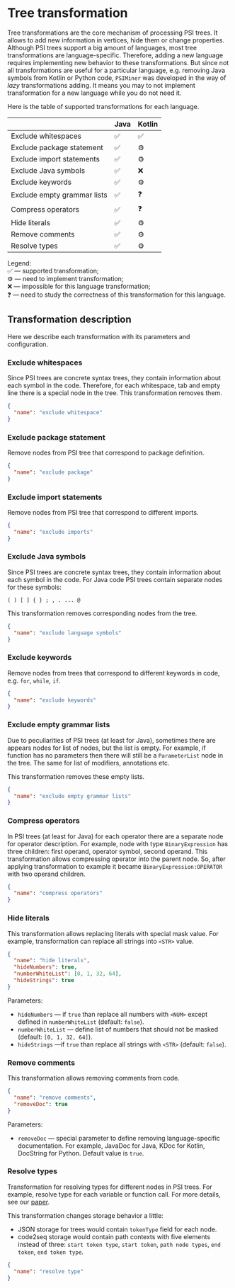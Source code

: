 # Tree transformation

Tree transformations are the core mechanism of processing PSI trees.
It allows to add new information in vertices, hide them or change properties.
Although PSI trees support a big amount of languages, most tree transformations are language-specific.
Therefore, adding a new language requires implementing new behavior to these transformations.
But since not all transformations are useful for a particular language,
e.g. removing Java symbols from Kotlin or Python code,
`PSIMiner` was developed in the way of *lazy* transformations adding.
It means you may to not implement transformation for a new language while you do not need it.

Here is the table of supported transformations for each language.

|                             | Java | Kotlin |
|-----------------------------|------|--------|
| Exclude whitespaces         | ✅    | ✅      |
| Exclude package statement   | ✅    | ⚙️      |
| Exclude import statements   | ✅    | ⚙️      |
| Exclude Java symbols        | ✅    | ❌      |
| Exclude keywords            | ✅    | ⚙️      |
| Exclude empty grammar lists | ✅    | ❓      |
| Compress operators          | ✅    | ❓      |
| Hide literals               | ✅    | ⚙️      |
| Remove comments             | ✅    | ⚙️      |
| Resolve types               | ✅    | ⚙️      |

Legend:\
✅ — supported transformation;\
⚙️ — need to implement transformation;\
❌ — impossible for this language transformation;\
❓ — need to study the correctness of this transformation for this language.

## Transformation description

Here we describe each transformation with its parameters and configuration.

### Exclude whitespaces

Since PSI trees are concrete syntax trees, they contain information about each symbol in the code.
Therefore, for each whitespace, tab and empty line there is a special node in the tree.
This transformation removes them.

```json
{
  "name": "exclude whitespace"
}
```

### Exclude package statement

Remove nodes from PSI tree that correspond to package definition.

```json
{
  "name": "exclude package"
}
```

### Exclude import statements

Remove nodes from PSI tree that correspond to different imports.

```json
{
  "name": "exclude imports"
}
```

### Exclude Java symbols

Since PSI trees are concrete syntax trees, they contain information about each symbol in the code.
For Java code PSI trees contain separate nodes for these symbols:
```
( ) [ ] { } ; , . ... @
```

This transformation removes corresponding nodes from the tree.

```json
{
  "name": "exclude language symbols"
}
```

### Exclude keywords

Remove nodes from trees that correspond to different keywords in code, e.g. `for`, `while`, `if`.

```json
{
  "name": "exclude keywords"
}
```

### Exclude empty grammar lists

Due to peculiarities of PSI trees (at least for Java),
sometimes there are appears nodes for list of nodes, but the list is empty.
For example, if function has no parameters then there will still be a `ParameterList` node in the tree.
The same for list of modifiers, annotations etc.

This transformation removes these empty lists.

```json
{
  "name": "exclude empty grammar lists"
}
```

### Compress operators

In PSI trees (at least for Java) for each operator there are a separate node for operator description.
For example, node with type `BinaryExpression` has three children: first operand, operator symbol, second operand.
This transformation allows compressing operator into the parent node.
So, after applying transformation to example it became `BinaryExpression:OPERATOR` with two operand children.

```json
{
  "name": "compress operators"
}
```

### Hide literals

This transformation allows replacing literals with special mask value.
For example, transformation can replace all strings into `<STR>` value.

```json
{
  "name": "hide literals",
  "hideNumbers": true,
  "numberWhiteList": [0, 1, 32, 64],
  "hideStrings": true
}
```

Parameters:
- `hideNumbers` — if `true` than replace all numbers with `<NUM>` except defined in `numberWhiteList` (default: 
`false`).
- `numberWhiteList` — define list of numbers that should not be masked (default: `[0, 1, 32, 64]`).
- `hideStrings` —if `true` than replace all strings with `<STR>` (default: `false`).

### Remove comments

This transformation allows removing comments from code.

```json
{
  "name": "remove comments",
  "removeDoc": true
}
```

Parameters:
- `removeDoc` — special parameter to define removing language-specific documentation.
For example, JavaDoc for Java, KDoc for Kotlin, DocString for Python.
Default value is `true`.

### Resolve types

Transformation for resolving types for different nodes in PSI trees.
For example, resolve type for each variable or function call.
For more details, see our [paper](https://ieeexplore.ieee.org/document/9463105).

This transformation changes storage behavior a little:
- JSON storage for trees would contain `tokenType` field for each node.
- code2seq storage would contain path contexts with five elements instead of three:
`start token type`, `start token`, `path node types`, `end token`, `end token type`.

```json
{
  "name": "resolve type"
}
```
